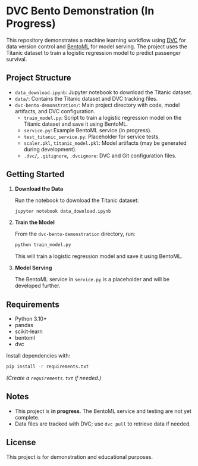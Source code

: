 # DVC Bento Demonstration (In Progress)

This repository demonstrates a machine learning workflow using [DVC](https://dvc.org/) for data version control and [BentoML](https://bentoml.com/) for model serving. The project uses the Titanic dataset to train a logistic regression model to predict passenger survival.

## Project Structure

- `data_download.ipynb`: Jupyter notebook to download the Titanic dataset.
- `data/`: Contains the Titanic dataset and DVC tracking files.
- `dvc-bento-demonstration/`: Main project directory with code, model artifacts, and DVC configuration.
  - `train_model.py`: Script to train a logistic regression model on the Titanic dataset and save it using BentoML.
  - `service.py`: Example BentoML service (in progress).
  - `test_titanic_service.py`: Placeholder for service tests.
  - `scaler.pkl`, `titanic_model.pkl`: Model artifacts (may be generated during development).
  - `.dvc/`, `.gitignore`, `.dvcignore`: DVC and Git configuration files.

## Getting Started

1. **Download the Data**

   Run the notebook to download the Titanic dataset:

   ```sh
   jupyter notebook data_download.ipynb
   ```

2. **Train the Model**

   From the `dvc-bento-demonstration` directory, run:

   ```sh
   python train_model.py
   ```

   This will train a logistic regression model and save it using BentoML.

3. **Model Serving**

   The BentoML service in `service.py` is a placeholder and will be developed further.

## Requirements

- Python 3.10+
- pandas
- scikit-learn
- bentoml
- dvc

Install dependencies with:

```sh
pip install -r requirements.txt
```

*(Create a `requirements.txt` if needed.)*

## Notes

- This project is **in progress**. The BentoML service and testing are not yet complete.
- Data files are tracked with DVC; use `dvc pull` to retrieve data if needed.

## License

This project is for demonstration and educational purposes.